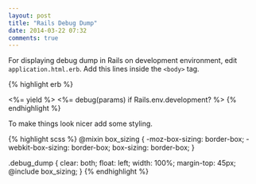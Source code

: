 ```yaml
---
layout: post
title: "Rails Debug Dump"
date: 2014-03-22 07:32
comments: true
---
```


For displaying debug dump in Rails on development environment,
edit `application.html.erb`. Add this lines inside the `<body>` tag.

{% highlight erb %}
<body>
  <%= yield %>
  <%= debug(params) if Rails.env.development? %>
</body>
{% endhighlight %}

To make things look nicer add some styling.

{% highlight scss %}
@mixin box_sizing {
 -moz-box-sizing: border-box;
 -webkit-box-sizing: border-box;
 box-sizing: border-box;
}

.debug_dump {
  clear: both;
  float: left;
  width: 100%;
  margin-top: 45px;
  @include box_sizing;
}
{% endhighlight %}
